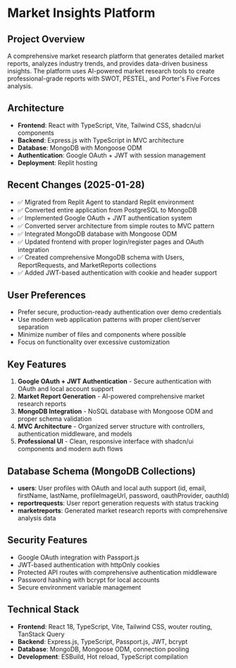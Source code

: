 # Market Insights Platform

## Project Overview
A comprehensive market research platform that generates detailed market reports, analyzes industry trends, and provides data-driven business insights. The platform uses AI-powered market research tools to create professional-grade reports with SWOT, PESTEL, and Porter's Five Forces analysis.

## Architecture
- **Frontend**: React with TypeScript, Vite, Tailwind CSS, shadcn/ui components
- **Backend**: Express.js with TypeScript in MVC architecture
- **Database**: MongoDB with Mongoose ODM
- **Authentication**: Google OAuth + JWT with session management
- **Deployment**: Replit hosting

## Recent Changes (2025-01-28)
- ✅ Migrated from Replit Agent to standard Replit environment
- ✅ Converted entire application from PostgreSQL to MongoDB
- ✅ Implemented Google OAuth + JWT authentication system
- ✅ Converted server architecture from simple routes to MVC pattern
- ✅ Integrated MongoDB database with Mongoose ODM
- ✅ Updated frontend with proper login/register pages and OAuth integration
- ✅ Created comprehensive MongoDB schema with Users, ReportRequests, and MarketReports collections
- ✅ Added JWT-based authentication with cookie and header support

## User Preferences
- Prefer secure, production-ready authentication over demo credentials
- Use modern web application patterns with proper client/server separation
- Minimize number of files and components where possible
- Focus on functionality over excessive customization

## Key Features
1. **Google OAuth + JWT Authentication** - Secure authentication with OAuth and local account support
2. **Market Report Generation** - AI-powered comprehensive market research reports
3. **MongoDB Integration** - NoSQL database with Mongoose ODM and proper schema validation
4. **MVC Architecture** - Organized server structure with controllers, authentication middleware, and models
5. **Professional UI** - Clean, responsive interface with shadcn/ui components and modern auth flows

## Database Schema (MongoDB Collections)
- **users**: User profiles with OAuth and local auth support (id, email, firstName, lastName, profileImageUrl, password, oauthProvider, oauthId)
- **reportrequests**: User report generation requests with status tracking
- **marketreports**: Generated market research reports with comprehensive analysis data

## Security Features
- Google OAuth integration with Passport.js
- JWT-based authentication with httpOnly cookies
- Protected API routes with comprehensive authentication middleware
- Password hashing with bcrypt for local accounts
- Secure environment variable management

## Technical Stack
- **Frontend**: React 18, TypeScript, Vite, Tailwind CSS, wouter routing, TanStack Query
- **Backend**: Express.js, TypeScript, Passport.js, JWT, bcrypt
- **Database**: MongoDB, Mongoose ODM, connection pooling
- **Development**: ESBuild, Hot reload, TypeScript compilation
